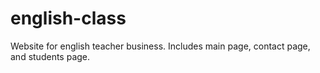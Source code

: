 # english-class
Website for english teacher business. Includes main page, contact page, and students page.
